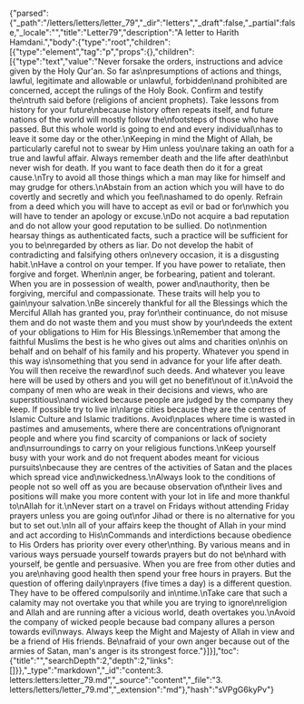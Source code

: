 {"parsed":{"_path":"/letters/letters/letter_79","_dir":"letters","_draft":false,"_partial":false,"_locale":"","title":"Letter79","description":"A letter to Harith Hamdani.","body":{"type":"root","children":[{"type":"element","tag":"p","props":{},"children":[{"type":"text","value":"Never forsake the orders, instructions and advice given by the Holy Qur'an. So far as\npresumptions of actions and things, lawful, legitimate and allowable or unlawful, forbidden\nand prohibited are concerned, accept the rulings of the Holy Book. Confirm and testify the\ntruth said before (religions of ancient prophets). Take lessons from history for your future\nbecause history often repeats itself, and future nations of the world will mostly follow the\nfootsteps of those who have passed. But this whole world is going to end and every individual\nhas to leave it some day or the other.\nKeeping in mind the Might of Allah, be particularly careful not to swear by Him unless you\nare taking an oath for a true and lawful affair. Always remember death and the life after death\nbut never wish for death. If you want to face death then do it for a great cause.\nTry to avoid all those things which a man may like for himself and may grudge for others.\nAbstain from an action which you will have to do covertly and secretly and which you feel\nashamed to do openly. Refrain from a deed which you will have to accept as evil or bad or for\nwhich you will have to tender an apology or excuse.\nDo not acquire a bad reputation and do not allow your good reputation to be sullied. Do not\nmention hearsay things as authenticated facts, such a practice will be sufficient for you to be\nregarded by others as liar. Do not develop the habit of contradicting and falsifying others on\nevery occasion, it is a disgusting habit.\nHave a control on your temper. If you have power to retaliate, then forgive and forget. When\nin anger, be forbearing, patient and tolerant. When you are in possession of wealth, power and\nauthority, then be forgiving, merciful and compassionate. These traits will help you to gain\nyour salvation.\nBe sincerely thankful for all the Blessings which the Merciful Allah has granted you, pray for\ntheir continuance, do not misuse them and do not waste them and you must show by your\ndeeds the extent of your obligations to Him for His Blessings.\nRemember that among the faithful Muslims the best is he who gives out alms and charities on\nhis on behalf and on behalf of his family and his property. Whatever you spend in this way is\nsomething that you send in advance for your life after death. You will then receive the reward\nof such deeds. And whatever you leave here will be used by others and you will get no benefit\nout of it.\nAvoid the company of men who are weak in their decisions and views, who are superstitious\nand wicked because people are judged by the company they keep. If possible try to live in\nlarge cities because they are the centres of Islamic Culture and Islamic traditions. Avoid\nplaces where time is wasted in pastimes and amusements, where there are concentrations of\nignorant people and where you find scarcity of companions or lack of society and\nsurroundings to carry on your religious functions.\nKeep yourself busy with your work and do not frequent abodes meant for vicious pursuits\nbecause they are centres of the activities of Satan and the places which spread vice and\nwickedness.\nAlways look to the conditions of people not so well off as you are because observation of\ntheir lives and positions will make you more content with your lot in life and more thankful to\nAllah for it.\nNever start on a travel on Fridays without attending Friday prayers unless you are going out\nfor Jihad or there is no alternative for you but to set out.\nIn all of your affairs keep the thought of Allah in your mind and act according to His\nCommands and interdictions because obedience to His Orders has priority over every other\nthing. By various means and in various ways persuade yourself towards prayers but do not be\nhard with yourself, be gentle and persuasive. When you are free from other duties and you are\nhaving good health then spend your free hours in prayers. But the question of offering daily\nprayers (five times a day) is a different question. They have to be offered compulsorily and in\ntime.\nTake care that such a calamity may not overtake you that while you are trying to ignore\nreligion and Allah and are running after a vicious world, death overtakes you.\nAvoid the company of wicked people because bad company allures a person towards evil\nways. Always keep the Might and Majesty of Allah in view and be a friend of His friends. Be\nafraid of your own anger because out of the armies of Satan, man's anger is its strongest force."}]}],"toc":{"title":"","searchDepth":2,"depth":2,"links":[]}},"_type":"markdown","_id":"content:3. letters:letters:letter_79.md","_source":"content","_file":"3. letters/letters/letter_79.md","_extension":"md"},"hash":"sVPgG6kyPv"}